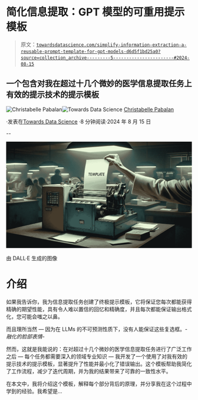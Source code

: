 # 简化信息提取：GPT 模型的可重用提示模板

> 原文：[`towardsdatascience.com/simplify-information-extraction-a-reusable-prompt-template-for-gpt-models-d6d5f1bd25a0?source=collection_archive---------5-----------------------#2024-08-15`](https://towardsdatascience.com/simplify-information-extraction-a-reusable-prompt-template-for-gpt-models-d6d5f1bd25a0?source=collection_archive---------5-----------------------#2024-08-15)

## 一个包含对我在超过十几个微妙的医学信息提取任务上有效的提示技术的提示模板

[](https://medium.com/@christabellecp?source=post_page---byline--d6d5f1bd25a0--------------------------------)![Christabelle Pabalan](https://medium.com/@christabellecp?source=post_page---byline--d6d5f1bd25a0--------------------------------)[](https://towardsdatascience.com/?source=post_page---byline--d6d5f1bd25a0--------------------------------)![Towards Data Science](https://towardsdatascience.com/?source=post_page---byline--d6d5f1bd25a0--------------------------------) [Christabelle Pabalan](https://medium.com/@christabellecp?source=post_page---byline--d6d5f1bd25a0--------------------------------)

·发表在[Towards Data Science](https://towardsdatascience.com/?source=post_page---byline--d6d5f1bd25a0--------------------------------) ·8 分钟阅读·2024 年 8 月 15 日

--

![](img/c114de989a52b12d77d2540f1ad0a616.png)

由 DALL·E 生成的图像

# 介绍

如果我告诉你，我为信息提取任务创建了终极提示模板，它将保证您每次都能获得精确的期望性能，具有令人难以置信的回忆和精确度，并且每次都能保证输出格式化，您可能会嗤之以鼻。

而且理所当然 — 因为在 LLMs 的不可预测性质下，没有人能保证这些复选框。-**融化的脸部表情*-*

然而，这就是我能说的：在对超过十几个微妙的医学信息提取任务进行了广泛工作之后 — 每个任务都需要深入的领域专业知识 — 我开发了一个使用了对我有效的提示技术的提示模板，显著提升了性能并最小化了错误输出。这个模板帮助我简化了工作流程，减少了迭代周期，并为我的结果带来了可靠的一致性水平。

在本文中，我将介绍这个模板，解释每个部分背后的原理，并分享我在这个过程中学到的经验。我希望是…
